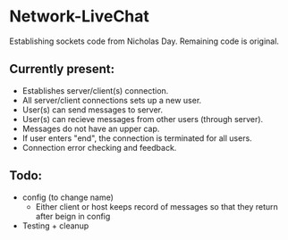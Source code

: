 # Network-LiveChat
Establishing sockets code from Nicholas Day. Remaining code is original.

## Currently present:
 - Establishes server/client(s) connection.
 - All server/client connections sets up a new user.
 - User(s) can send messages to server.
 - User(s) can recieve messages from other users (through server).
 - Messages do not have an upper cap.
 - If user enters "end", the connection is terminated for all users.
 - Connection error checking and feedback.
 
## Todo:
 - config (to change name)
	- Either client or host keeps record of messages so that they return after beign in config
 - Testing + cleanup